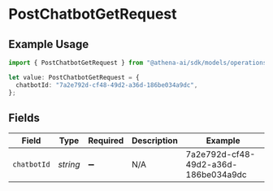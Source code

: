 # PostChatbotGetRequest

## Example Usage

```typescript
import { PostChatbotGetRequest } from "@athena-ai/sdk/models/operations";

let value: PostChatbotGetRequest = {
  chatbotId: "7a2e792d-cf48-49d2-a36d-186be034a9dc",
};
```

## Fields

| Field                                | Type                                 | Required                             | Description                          | Example                              |
| ------------------------------------ | ------------------------------------ | ------------------------------------ | ------------------------------------ | ------------------------------------ |
| `chatbotId`                          | *string*                             | :heavy_minus_sign:                   | N/A                                  | 7a2e792d-cf48-49d2-a36d-186be034a9dc |